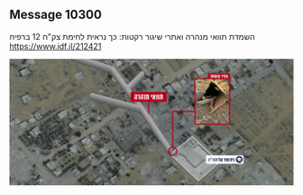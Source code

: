 ## Message 10300

השמדת תוואי מנהרה ואתרי שיגור רקטות:
כך נראית לחימת צק"ח 12 ברפיח
https://www.idf.il/212421

![Photo](10300/10300_photo.jpg)
